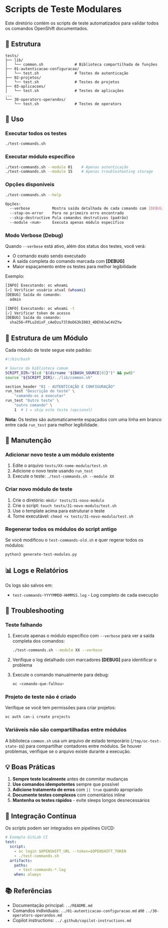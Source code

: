 # Scripts de Teste Modulares

Este diretório contém os scripts de teste automatizados para validar todos os comandos OpenShift documentados.

## 📁 Estrutura

```
tests/
├── lib/
│   └── common.sh              # Biblioteca compartilhada de funções
├── 01-autenticacao-configuracao/
│   └── test.sh                # Testes de autenticação
├── 02-projetos/
│   └── test.sh                # Testes de projetos
├── 03-aplicacoes/
│   └── test.sh                # Testes de aplicações
...
└── 30-operators-operandos/
    └── test.sh                # Testes de operators
```

## 🚀 Uso

### Executar todos os testes

```bash
./test-commands.sh
```

### Executar módulo específico

```bash
./test-commands.sh --module 01    # Apenas autenticação
./test-commands.sh --module 15    # Apenas troubleshooting storage
```

### Opções disponíveis

```bash
./test-commands.sh --help

Opções:
  --verbose          Mostra saída detalhada de cada comando com [DEBUG]
  --stop-on-error    Para no primeiro erro encontrado
  --skip-destructive Pula comandos destrutivos (padrão)
  --module <num>     Executa apenas módulo específico
```

### Modo Verbose (Debug)

Quando `--verbose` está ativo, além dos status dos testes, você verá:
- O comando exato sendo executado
- A saída completa do comando marcada com **[DEBUG]**
- Maior espaçamento entre os testes para melhor legibilidade

Exemplo:
```bash
[INFO] Executando: oc whoami
[✓] Verificar usuário atual (whoami)
[DEBUG] Saída do comando:
  admin

[INFO] Executando: oc whoami -t
[✓] Verificar token de acesso
[DEBUG] Saída do comando:
  sha256~FPLu2dixF_cAeDzu73l0oDG3kI083_4DEh0JwC4VZYw
```

## 📝 Estrutura de um Módulo

Cada módulo de teste segue este padrão:

```bash
#!/bin/bash

# Source da biblioteca comum
SCRIPT_DIR="$(cd "$(dirname "${BASH_SOURCE[0]}")" && pwd)"
source "${SCRIPT_DIR}/../lib/common.sh"

section_header "01 - AUTENTICAÇÃO E CONFIGURAÇÃO"
run_test "Descrição do teste" \
    "comando-oc a executar"
run_test "Outro teste" \
    "outro comando" \
    1  # 1 = skip este teste (opcional)
```

**Nota:** Os testes são automaticamente espaçados com uma linha em branco entre cada `run_test` para melhor legibilidade.

## 🔧 Manutenção

### Adicionar novo teste a um módulo existente

1. Edite o arquivo `tests/XX-nome-modulo/test.sh`
2. Adicione o novo teste usando `run_test`
3. Execute o teste: `./test-commands.sh --module XX`

### Criar novo módulo de teste

1. Crie o diretório: `mkdir tests/31-novo-modulo`
2. Crie o script: `touch tests/31-novo-modulo/test.sh`
3. Use o template acima para estruturar o teste
4. Torne executável: `chmod +x tests/31-novo-modulo/test.sh`

### Regenerar todos os módulos do script antigo

Se você modificou o `test-commands-old.sh` e quer regerar todos os módulos:

```bash
python3 generate-test-modules.py
```

## 📊 Logs e Relatórios

Os logs são salvos em:
- `test-commands-YYYYMMDD-HHMMSS.log` - Log completo de cada execução

## 🐛 Troubleshooting

### Teste falhando

1. Execute apenas o módulo específico com `--verbose` para ver a saída completa dos comandos:
   ```bash
   ./test-commands.sh --module XX --verbose
   ```

2. Verifique o log detalhado com marcadores **[DEBUG]** para identificar o problema

3. Execute o comando manualmente para debug:
   ```bash
   oc <comando-que-falhou>
   ```

### Projeto de teste não é criado

Verifique se você tem permissões para criar projetos:
```bash
oc auth can-i create projects
```

### Variáveis não são compartilhadas entre módulos

A biblioteca `common.sh` usa um arquivo de estado temporário (`/tmp/oc-test-state-$$`) para compartilhar contadores entre módulos. Se houver problemas, verifique se o arquivo existe durante a execução.

## 💡 Boas Práticas

1. **Sempre teste localmente** antes de commitar mudanças
2. **Use comandos idempotentes** sempre que possível
3. **Adicione tratamento de erros** com `|| true` quando apropriado
4. **Documente testes complexos** com comentários inline
5. **Mantenha os testes rápidos** - evite sleeps longos desnecessários

## 🔄 Integração Contínua

Os scripts podem ser integrados em pipelines CI/CD:

```yaml
# Exemplo GitLab CI
test:
  script:
    - oc login $OPENSHIFT_URL --token=$OPENSHIFT_TOKEN
    - ./test-commands.sh
  artifacts:
    paths:
      - test-commands-*.log
    when: always
```

## 📚 Referências

- Documentação principal: `../README.md`
- Comandos individuais: `../01-autenticacao-configuracao.md` até `../30-operators-operandos.md`
- Copilot instructions: `../.github/copilot-instructions.md`
